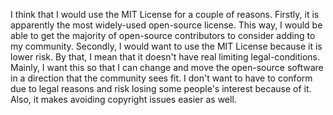 I think that I would use the MIT License for a couple of reasons. Firstly, it is apparently the most widely-used open-source
license. This way, I would be able to get the majority of open-source contributors to consider adding to my community.
Secondly, I would want to use the MIT License because it is lower risk. By that, I mean that it doesn't have real limiting
legal-conditions. Mainly, I want this so that I can change and move the open-source software in a direction that the
community sees fit. I don't want to have to conform due to legal reasons and risk losing some people's interest because of it.
Also, it makes avoiding copyright issues easier as well.
